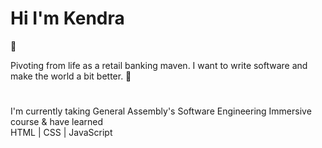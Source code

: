 # Hi I'm Kendra
:sunrise_over_mountains:

 Pivoting from life as a retail banking maven. I want to write software and make the world a bit better. 🚀

#
 I'm currently taking General Assembly's Software Engineering Immersive course & have learned <br>    HTML | CSS | JavaScript


